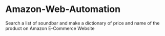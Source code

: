 # Amazon-Web-Automation
Search a list of soundbar and make a dictionary of price and name of the product on Amazon E-Commerce Website
